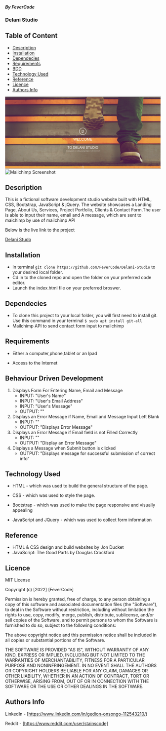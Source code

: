 ##### By FeverCode 
### Delani Studio

## Table of Content

+ [Description](#description)
+ [Installation](#installation)
+ [Dependecies](#dependecies)
+ [Requirements](#requirements)
+ [BDD](#behaviour-driven-development)
+ [Technology Used](#technology-used)
+ [Reference](#reference)
+ [Licence](#licence)
+ [Authors Info](#authors-info)

![Screenshot](https://github.com/FeverCode/Delani-Studio/blob/main/Delani-Screenshot.png)
![Mailchimp Screenshot]()
## Description
<p>This is a fictional software development studio website built with HTML, CSS, Bootstrap, JavaScript & jQuery. The website showcases a Landing Page, About Us, Services, Project Portfolio, Clients & Contact Form.The user is able to input their name, email and A message, which are sent to maichimp by use of mailchimp API</p>

<P>Below is the live link to the project</P>

[Delani Studo](https://fevercode.github.io/Delani-Studio/)

## Installation
* In terminal `git clone https://github.com/FeverCode/Delani-Studio` to your desired local folder.
* Cd in to the cloned repo and open the folder on your preferred code editor.
* Launch the index.html file on your preferred broswer.

## Dependecies

* To clone this project to your local folder, you will first need to install git. Use this command in your terminal 
`$ sudo apt install git-all`
* Mailchimp API to send contact form input to mailchimp


## Requirements

* Either a computer,phone,tablet or an Ipad

* Access to the Internet

## Behaviour Driven Development

1. Displays Form For Entering Name, Email and Message
   - INPUT: "User's Name"
   - INPUT: "User's Email Address"
   - INPUT: "User's Message"
   - OUTPUT: ""
2. Displays an Error Message if Name, Email and Message Input Left Blank
   - INPUT: ""
   - OUTPUT: "Displays Error Message"
3. Displays an Error Message if Email field is not Filled Correctly
   - INPUT: "" 
   - OUTPUT: "Display an Error Message" 
4. Displays a Message when Submit button is clicked
   - OUTPUT:  "Displays message for successful submission of correct info"


## Technology Used
* HTML - which was used to build the general structure of the page.

* CSS - which was used to style the page.
* Bootstrap - which was used to make the page responsive and visually appealing
* JavaScript and JQuery - which was used to collect form information

## Reference
* HTML & CSS design and build websites by Jon Ducket
* JavaScript: The Good Parts by Douglas Crockford

## Licence

MIT License

Copyright (c) [2022] [FeverCode]

Permission is hereby granted, free of charge, to any person obtaining a copy
of this software and associated documentation files (the "Software"), to deal
in the Software without restriction, including without limitation the rights
to use, copy, modify, merge, publish, distribute, sublicense, and/or sell
copies of the Software, and to permit persons to whom the Software is
furnished to do so, subject to the following conditions:

The above copyright notice and this permission notice shall be included in all
copies or substantial portions of the Software.

THE SOFTWARE IS PROVIDED "AS IS", WITHOUT WARRANTY OF ANY KIND, EXPRESS OR
IMPLIED, INCLUDING BUT NOT LIMITED TO THE WARRANTIES OF MERCHANTABILITY,
FITNESS FOR A PARTICULAR PURPOSE AND NONINFRINGEMENT. IN NO EVENT SHALL THE
AUTHORS OR COPYRIGHT HOLDERS BE LIABLE FOR ANY CLAIM, DAMAGES OR OTHER
LIABILITY, WHETHER IN AN ACTION OF CONTRACT, TORT OR OTHERWISE, ARISING FROM,
OUT OF OR IN CONNECTION WITH THE SOFTWARE OR THE USE OR OTHER DEALINGS IN THE
SOFTWARE.


## Authors Info

LinkedIn - [https://www.linkedin.com/in/gedion-onsongo-112543210/)

Reddit - [https://www.reddit.com/user/stainscode]
